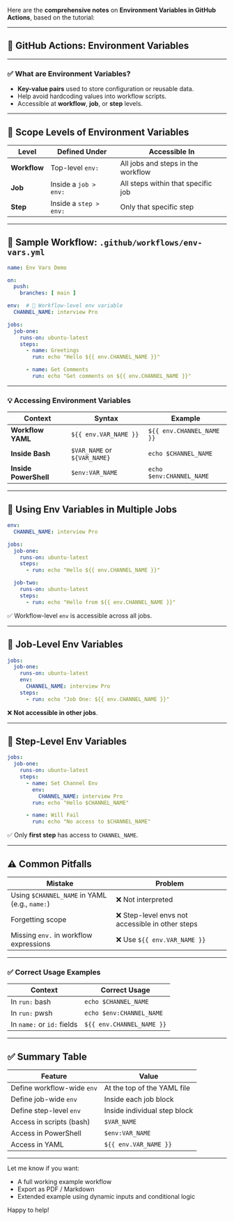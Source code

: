 Here are the **comprehensive notes** on **Environment Variables in GitHub Actions**, based on the tutorial:

---

## 📘 GitHub Actions: Environment Variables

---

### ✅ What are Environment Variables?

* **Key-value pairs** used to store configuration or reusable data.
* Help avoid hardcoding values into workflow scripts.
* Accessible at **workflow**, **job**, or **step** levels.

---

## 🔑 Scope Levels of Environment Variables

| Level        | Defined Under          | Accessible In                      |
| ------------ | ---------------------- | ---------------------------------- |
| **Workflow** | Top-level `env:`       | All jobs and steps in the workflow |
| **Job**      | Inside a `job > env:`  | All steps within that specific job |
| **Step**     | Inside a `step > env:` | Only that specific step            |

---

## 🧱 Sample Workflow: `.github/workflows/env-vars.yml`

```yaml
name: Env Vars Demo

on:
  push:
    branches: [ main ]

env:  # 🔹 Workflow-level env variable
  CHANNEL_NAME: interview Pro

jobs:
  job-one:
    runs-on: ubuntu-latest
    steps:
      - name: Greetings
        run: echo "Hello ${{ env.CHANNEL_NAME }}"

      - name: Get Comments
        run: echo "Get comments on ${{ env.CHANNEL_NAME }}"
```

---

### 💡 Accessing Environment Variables

| Context               | Syntax                       | Example                   |
| --------------------- | ---------------------------- | ------------------------- |
| **Workflow YAML**     | `${{ env.VAR_NAME }}`        | `${{ env.CHANNEL_NAME }}` |
| **Inside Bash**       | `$VAR_NAME` or `${VAR_NAME}` | `echo $CHANNEL_NAME`      |
| **Inside PowerShell** | `$env:VAR_NAME`              | `echo $env:CHANNEL_NAME`  |

---

## 🔁 Using Env Variables in Multiple Jobs

```yaml
env:
  CHANNEL_NAME: interview Pro

jobs:
  job-one:
    runs-on: ubuntu-latest
    steps:
      - run: echo "Hello ${{ env.CHANNEL_NAME }}"

  job-two:
    runs-on: ubuntu-latest
    steps:
      - run: echo "Hello from ${{ env.CHANNEL_NAME }}"
```

✅ Workflow-level `env` is accessible across all jobs.

---

## 🔄 Job-Level Env Variables

```yaml
jobs:
  job-one:
    runs-on: ubuntu-latest
    env:
      CHANNEL_NAME: interview Pro
    steps:
      - run: echo "Job One: ${{ env.CHANNEL_NAME }}"
```

❌ **Not accessible in other jobs**.

---

## 📍 Step-Level Env Variables

```yaml
jobs:
  job-one:
    runs-on: ubuntu-latest
    steps:
      - name: Set Channel Env
        env:
          CHANNEL_NAME: interview Pro
        run: echo "Hello $CHANNEL_NAME"

      - name: Will Fail
        run: echo "No access to $CHANNEL_NAME"
```

✅ Only **first step** has access to `CHANNEL_NAME`.

---

## ⚠️ Common Pitfalls

| Mistake                                       | Problem                                         |
| --------------------------------------------- | ----------------------------------------------- |
| Using `$CHANNEL_NAME` in YAML (e.g., `name:`) | ❌ Not interpreted                               |
| Forgetting scope                              | ❌ Step-level envs not accessible in other steps |
| Missing `env.` in workflow expressions        | ❌ Use `${{ env.VAR_NAME }}`                     |

---

### ✅ Correct Usage Examples

| Context                    | Correct Usage             |
| -------------------------- | ------------------------- |
| In `run:` bash             | `echo $CHANNEL_NAME`      |
| In `run:` pwsh             | `echo $env:CHANNEL_NAME`  |
| In `name:` or `id:` fields | `${{ env.CHANNEL_NAME }}` |

---

## ✅ Summary Table

| Feature                    | Value                        |
| -------------------------- | ---------------------------- |
| Define workflow-wide `env` | At the top of the YAML file  |
| Define job-wide `env`      | Inside each job block        |
| Define step-level `env`    | Inside individual step block |
| Access in scripts (bash)   | `$VAR_NAME`                  |
| Access in PowerShell       | `$env:VAR_NAME`              |
| Access in YAML             | `${{ env.VAR_NAME }}`        |

---

Let me know if you want:

* A full working example workflow
* Export as PDF / Markdown
* Extended example using dynamic inputs and conditional logic

Happy to help!
